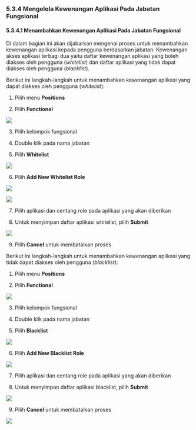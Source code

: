 ### **5.3.4 Mengelola Kewenangan Aplikasi Pada Jabatan Fungsional**

#### **5.3.4.1 Menambahkan Kewenangan Aplikasi Pada Jabatan Fungsional**

Di dalam bagian ini akan dijabarkan mengenai proses untuk menambahkan kewenangan aplikasi kepada pengguna berdasarkan jabatan. 
Kewenangan akses aplikasi terbagi dua yaitu daftar kewenangan aplikasi yang boleh diakses oleh pengguna (*whitelist*) 
dan daftar aplikasi yang tidak dapat diakses oleh pengguna (*blacklist*).

Berikut ini langkah-langkah untuk menambahkan kewenangan aplikasi yang dapat diakses oleh pengguna (*whitelist*):

1. Pilih menu **Positions**

2. Pilih **Functional**

![](media/e722b735ee88ee221b835657ad830b7d.png)

3. Pilih kelompok fungsional

4. Double klik pada nama jabatan

5. Pilih **Whitelist**

![](media/d53a352bfdc6d1df70cee29171999d0c.png)

6. Pilih **Add New Whitelist Role**

![](media/c5b239f314233a254922c2bd1524614a.jpg)

![](media/c135b311ae032e26a373b78188b8c735.jpg)

7. Pilih aplikasi dan centang role pada aplikasi yang akan diberikan

8. Untuk menyimpan daftar aplikasi whitelist, pilih **Submit**

![](media/2b8cae9a2543d25a9b124f7c9ee5f3e9.jpg)

9. Pilih **Cancel** untuk membatalkan proses

Berikut ini langkah-langkah untuk menambahkan kewenangan aplikasi yang tidak dapat diakses oleh pengguna (*blacklist*):

1. Pilih menu **Positions**

2. Pilih **Functional**

![](media/1dab78fdf51cd5aeba379430f2bfe67e.png)

3. Pilih kelompok fungsional

4. Double klik pada nama jabatan

5. Pilih **Blacklist**

![](media/6d5dd58aaec151b44737b110e6c2e849.png)

6. Pilih **Add New Blacklist Role**

![](media/4c5c0f5f1df91b46c106301106140c14.jpg)

7. Pilih aplikasi dan centang role pada aplikasi yang akan diberikan

8. Untuk menyimpan daftar aplikasi blacklist, pilih **Submit**

![](media/5ac697f202216e2324ee9509dca0f36e.jpg)

9. Pilih **Cancel** untuk membatalkan proses

![](media/11d43fd24cb627712361e2bcaf0f39f4.jpg)